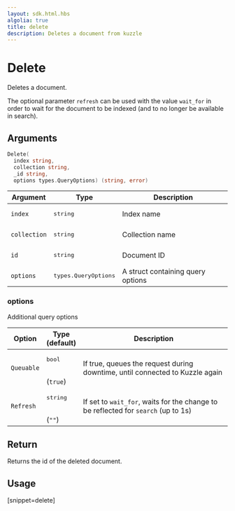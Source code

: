 ```yaml
---
layout: sdk.html.hbs
algolia: true
title: delete
description: Deletes a document from kuzzle
---
```


# Delete

Deletes a document.

The optional parameter `refresh` can be used with the value `wait_for` in order to wait for the document to be indexed (and to no longer be available in search).

## Arguments

```go
Delete(
  index string,
  collection string,
  _id string,
  options types.QueryOptions) (string, error)
```

| Argument | Type | Description |
| --- | --- | --- |
| `index` | <pre>string</pre> | Index name |
| `collection` | <pre>string</pre> | Collection name |
| `id` | <pre>string</pre> | Document ID |
| `options` | <pre>types.QueryOptions</pre> | A struct containing query options |

### options

Additional query options

| Option | Type<br/>(default) | Description |
| --- | --- | --- |
| `Queuable` | <pre>bool</pre> <br/>(`true`) | If true, queues the request during downtime, until connected to Kuzzle again |
| `Refresh` | <pre>string</pre><br/>(`""`) | If set to `wait_for`, waits for the change to be reflected for `search` (up to 1s) |

## Return

Returns the id of the deleted document.

## Usage

[snippet=delete]
